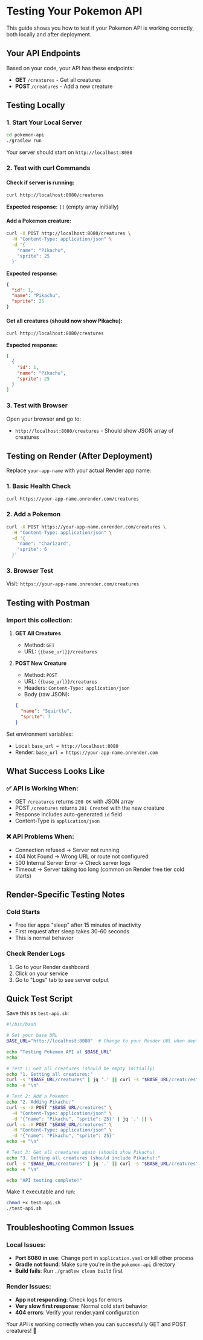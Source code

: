 # Testing Your Pokemon API

This guide shows you how to test if your Pokemon API is working correctly, both locally and after deployment.

## Your API Endpoints

Based on your code, your API has these endpoints:

- **GET** `/creatures` - Get all creatures
- **POST** `/creatures` - Add a new creature

## Testing Locally

### 1. Start Your Local Server

```bash
cd pokemon-api
./gradlew run
```

Your server should start on `http://localhost:8080`

### 2. Test with curl Commands

#### Check if server is running:
```bash
curl http://localhost:8080/creatures
```
**Expected response:** `[]` (empty array initially)

#### Add a Pokemon creature:
```bash
curl -X POST http://localhost:8080/creatures \
  -H "Content-Type: application/json" \
  -d '{
    "name": "Pikachu",
    "sprite": 25
  }'
```
**Expected response:** 
```json
{
  "id": 1,
  "name": "Pikachu",
  "sprite": 25
}
```

#### Get all creatures (should now show Pikachu):
```bash
curl http://localhost:8080/creatures
```
**Expected response:**
```json
[
  {
    "id": 1,
    "name": "Pikachu",
    "sprite": 25
  }
]
```

### 3. Test with Browser

Open your browser and go to:
- `http://localhost:8080/creatures` - Should show JSON array of creatures

## Testing on Render (After Deployment)

Replace `your-app-name` with your actual Render app name:

### 1. Basic Health Check
```bash
curl https://your-app-name.onrender.com/creatures
```

### 2. Add a Pokemon
```bash
curl -X POST https://your-app-name.onrender.com/creatures \
  -H "Content-Type: application/json" \
  -d '{
    "name": "Charizard",
    "sprite": 6
  }'
```

### 3. Browser Test
Visit: `https://your-app-name.onrender.com/creatures`

## Testing with Postman

### Import this collection:

1. **GET All Creatures**
   - Method: `GET`
   - URL: `{{base_url}}/creatures`
   
2. **POST New Creature**
   - Method: `POST`
   - URL: `{{base_url}}/creatures`
   - Headers: `Content-Type: application/json`
   - Body (raw JSON):
   ```json
   {
     "name": "Squirtle",
     "sprite": 7
   }
   ```

Set environment variables:
- Local: `base_url = http://localhost:8080`
- Render: `base_url = https://your-app-name.onrender.com`

## What Success Looks Like

### ✅ API is Working When:
- GET `/creatures` returns `200 OK` with JSON array
- POST `/creatures` returns `201 Created` with the new creature
- Response includes auto-generated `id` field
- Content-Type is `application/json`

### ❌ API Problems When:
- Connection refused → Server not running
- 404 Not Found → Wrong URL or route not configured
- 500 Internal Server Error → Check server logs
- Timeout → Server taking too long (common on Render free tier cold starts)

## Render-Specific Testing Notes

### Cold Starts
- Free tier apps "sleep" after 15 minutes of inactivity
- First request after sleep takes 30-60 seconds
- This is normal behavior

### Check Render Logs
1. Go to your Render dashboard
2. Click on your service
3. Go to "Logs" tab to see server output

## Quick Test Script

Save this as `test-api.sh`:

```bash
#!/bin/bash

# Set your base URL
BASE_URL="http://localhost:8080"  # Change to your Render URL when deployed

echo "Testing Pokemon API at $BASE_URL"
echo

# Test 1: Get all creatures (should be empty initially)
echo "1. Getting all creatures:"
curl -s "$BASE_URL/creatures" | jq '.' || curl -s "$BASE_URL/creatures"
echo -e "\n"

# Test 2: Add a Pokemon
echo "2. Adding Pikachu:"
curl -s -X POST "$BASE_URL/creatures" \
  -H "Content-Type: application/json" \
  -d '{"name": "Pikachu", "sprite": 25}' | jq '.' || \
curl -s -X POST "$BASE_URL/creatures" \
  -H "Content-Type: application/json" \
  -d '{"name": "Pikachu", "sprite": 25}'
echo -e "\n"

# Test 3: Get all creatures again (should show Pikachu)
echo "3. Getting all creatures (should include Pikachu):"
curl -s "$BASE_URL/creatures" | jq '.' || curl -s "$BASE_URL/creatures"
echo -e "\n"

echo "API testing complete!"
```

Make it executable and run:
```bash
chmod +x test-api.sh
./test-api.sh
```

## Troubleshooting Common Issues

### Local Issues:
- **Port 8080 in use**: Change port in `application.yaml` or kill other process
- **Gradle not found**: Make sure you're in the `pokemon-api` directory
- **Build fails**: Run `./gradlew clean build` first

### Render Issues:
- **App not responding**: Check logs for errors
- **Very slow first response**: Normal cold start behavior
- **404 errors**: Verify your render.yaml configuration

Your API is working correctly when you can successfully GET and POST creatures! 🚀